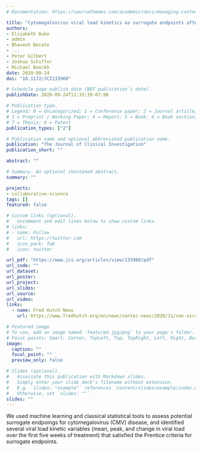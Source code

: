 ```yaml
---
# Documentation: https://sourcethemes.com/academic/docs/managing-content/

title: "Cytomegalovirus viral load kinetics as surrogate endpoints after allogeneic transplantation"
authors:
- Elizabeth Duke
- admin
- Bhavesh Borate
- ...
- Peter Gilbert
- Joshua Schiffer
- Michael Boeckh
date: 2020-09-24
doi: "10.1172/JCI133960"

# Schedule page publish date (NOT publication's date).
publishDate: 2020-09-24T11:33:39-07:00

# Publication type.
# Legend: 0 = Uncategorized; 1 = Conference paper; 2 = Journal article;
# 3 = Preprint / Working Paper; 4 = Report; 5 = Book; 6 = Book section;
# 7 = Thesis; 8 = Patent
publication_types: ["2"]

# Publication name and optional abbreviated publication name.
publication: "The Journal of Clinical Investigation"
publication_short: ""

abstract: ""

# Summary. An optional shortened abstract.
summary: ""

projects:
- collaborative-science
tags: []
featured: false

# Custom links (optional).
#   Uncomment and edit lines below to show custom links.
# links:
# - name: Follow
#   url: https://twitter.com
#   icon_pack: fab
#   icon: twitter

url_pdf: "https://www.jci.org/articles/view/133960/pdf"
url_code: ""
url_dataset:
url_poster:
url_project:
url_slides:
url_source:
url_video:
links:
  - name: Fred Hutch News
    url: https://www.fredhutch.org/en/news/center-news/2020/11/cmv-viral-load-antivirals.html

# Featured image
# To use, add an image named `featured.jpg/png` to your page's folder.
# Focal points: Smart, Center, TopLeft, Top, TopRight, Left, Right, BottomLeft, Bottom, BottomRight.
image:
  caption: ""
  focal_point: ""
  preview_only: false

# Slides (optional).
#   Associate this publication with Markdown slides.
#   Simply enter your slide deck's filename without extension.
#   E.g. `slides: "example"` references `content/slides/example/index.md`.
#   Otherwise, set `slides: ""`.
slides: ""
---
```


We used machine learning and classical statistical tools to assess potential surrogate endpoings for cytomegalovirus (CMV) disease, and identified several viral load kinetic variables (mean, peak, and change in viral load over the first five weeks of treatment) that satisfied the Prentice criteria for surrogate endpoints.
